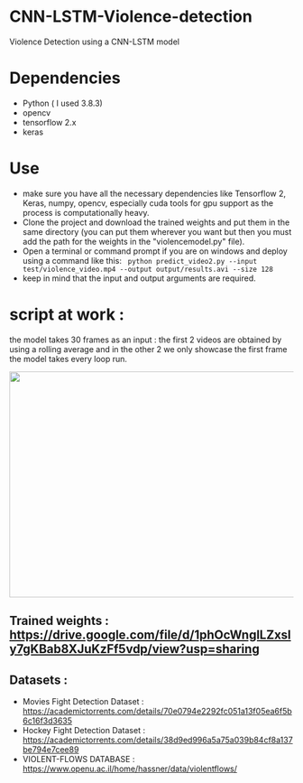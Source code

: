 # CNN-LSTM-Violence-detection
Violence Detection using a CNN-LSTM model
# Dependencies
- Python ( I used 3.8.3)
- opencv
- tensorflow 2.x
- keras
# Use 
- make sure you have all the necessary dependencies like Tensorflow 2, Keras, numpy, opencv, especially cuda tools for gpu support as the process is computationally heavy. 
- Clone the project and download the trained weights and put them in the same directory (you can put them wherever you want but then you must add the path for the weights in the "violencemodel.py" file).
- Open a terminal or command prompt if you are on windows and deploy using a command like this: 
 ``` python predict_video2.py --input test/violence_video.mp4 --output output/results.avi --size 128```
- keep in mind that the input and output arguments are required. 
# script at work : 
the model takes 30 frames as an input :
the first 2 videos are obtained by using a rolling average and in the other 2 we only showcase the first frame the model takes every loop run.
<p align="center">
  <img src="https://github.com/souhaiel1/CNN-LSTM-Violence-detection/blob/main/violence-detction%20(1).gif" width="650" height="400" />

## Trained weights : https://drive.google.com/file/d/1phOcWnglLZxsly7gKBab8XJuKzFf5vdp/view?usp=sharing

## Datasets : 
- Movies Fight Detection Dataset :  https://academictorrents.com/details/70e0794e2292fc051a13f05ea6f5b6c16f3d3635
- Hockey Fight Detection Dataset : https://academictorrents.com/details/38d9ed996a5a75a039b84cf8a137be794e7cee89
- VIOLENT-FLOWS DATABASE  : 
https://www.openu.ac.il/home/hassner/data/violentflows/
